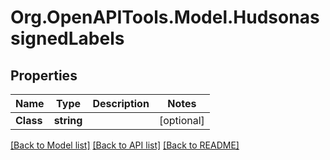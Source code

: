 # Org.OpenAPITools.Model.HudsonassignedLabels

## Properties

Name | Type | Description | Notes
------------ | ------------- | ------------- | -------------
**Class** | **string** |  | [optional] 

[[Back to Model list]](../../README.md#documentation-for-models) [[Back to API list]](../../README.md#documentation-for-api-endpoints) [[Back to README]](../../README.md)

